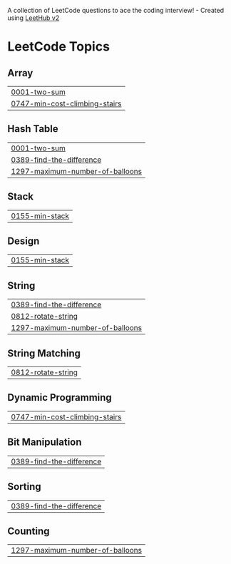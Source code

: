 A collection of LeetCode questions to ace the coding interview! - Created using [LeetHub v2](https://github.com/arunbhardwaj/LeetHub-2.0)
<!---LeetCode Topics Start-->
# LeetCode Topics
## Array
|  |
| ------- |
| [0001-two-sum](https://github.com/yuva0612/LeetCode/tree/master/0001-two-sum) |
| [0747-min-cost-climbing-stairs](https://github.com/yuva0612/LeetCode/tree/master/0747-min-cost-climbing-stairs) |
## Hash Table
|  |
| ------- |
| [0001-two-sum](https://github.com/yuva0612/LeetCode/tree/master/0001-two-sum) |
| [0389-find-the-difference](https://github.com/yuva0612/LeetCode/tree/master/0389-find-the-difference) |
| [1297-maximum-number-of-balloons](https://github.com/yuva0612/LeetCode/tree/master/1297-maximum-number-of-balloons) |
## Stack
|  |
| ------- |
| [0155-min-stack](https://github.com/yuva0612/LeetCode/tree/master/0155-min-stack) |
## Design
|  |
| ------- |
| [0155-min-stack](https://github.com/yuva0612/LeetCode/tree/master/0155-min-stack) |
## String
|  |
| ------- |
| [0389-find-the-difference](https://github.com/yuva0612/LeetCode/tree/master/0389-find-the-difference) |
| [0812-rotate-string](https://github.com/yuva0612/LeetCode/tree/master/0812-rotate-string) |
| [1297-maximum-number-of-balloons](https://github.com/yuva0612/LeetCode/tree/master/1297-maximum-number-of-balloons) |
## String Matching
|  |
| ------- |
| [0812-rotate-string](https://github.com/yuva0612/LeetCode/tree/master/0812-rotate-string) |
## Dynamic Programming
|  |
| ------- |
| [0747-min-cost-climbing-stairs](https://github.com/yuva0612/LeetCode/tree/master/0747-min-cost-climbing-stairs) |
## Bit Manipulation
|  |
| ------- |
| [0389-find-the-difference](https://github.com/yuva0612/LeetCode/tree/master/0389-find-the-difference) |
## Sorting
|  |
| ------- |
| [0389-find-the-difference](https://github.com/yuva0612/LeetCode/tree/master/0389-find-the-difference) |
## Counting
|  |
| ------- |
| [1297-maximum-number-of-balloons](https://github.com/yuva0612/LeetCode/tree/master/1297-maximum-number-of-balloons) |
<!---LeetCode Topics End-->